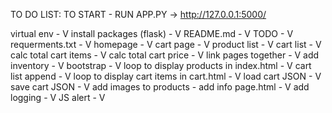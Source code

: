 TO DO LIST:
TO START - RUN APP.PY -> http://127.0.0.1:5000/

virtual env - V
install packages (flask) - V
README.md - V
TODO - V
requerments.txt - V 
homepage - V
cart page - V
product list - V
cart list - V
calc total cart items - V
calc total cart price - V
link pages together - V
add inventory - V
bootstrap - V
loop to display products in index.html - V
cart list append - V
loop to display cart items in cart.html - V
load cart JSON - V
save cart JSON - V
add images to products - 
add info page.html - V
add logging - V
JS alert - V



